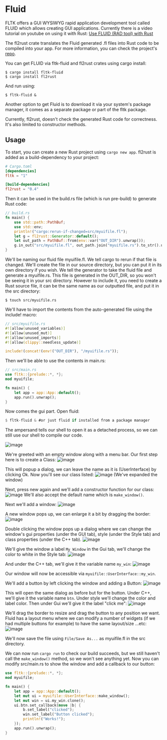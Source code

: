 # Fluid

FLTK offers a GUI WYSIWYG rapid application development tool called FLUID which allows creating GUI applications.
Currently there is a video tutorial on youtube on using it with Rust:
[Use FLUID (RAD tool) with Rust](https://www.youtube.com/watch?v=k_P0wG3-dNk)

The fl2rust crate translates the Fluid generated .fl files into Rust code to be compiled into your app.
For more information, you can check the project's [repo](https://github.com/MoAlyousef/fl2rust).

You can get FLUID via fltk-fluid and fl2rust crates using cargo install:
```
$ cargo install fltk-fluid
$ cargo install fl2rust
```
And run using:
```
$ fltk-fluid &
```
Another option to get Fluid is to download it via your system's package manager, it comes as a separate package or part of the fltk package.

Currently, fl2rust, doesn't check the generated Rust code for correctness. It's also limited to constructor methods.

## Usage
To start, you can create a new Rust project using `cargo new app`.
fl2rust is added as a build-dependency to your project:
```toml
# Cargo.toml
[dependencies]
fltk = "1"

[build-dependencies]
fl2rust = "0.4"
```

Then it can be used in the build.rs file (which is run pre-build) to generate Rust code:
```rust
// build.rs
fn main() {
    use std::path::PathBuf;
    use std::env;
    println!("cargo:rerun-if-changed=src/myuifile.fl");
    let g = fl2rust::Generator::default();
    let out_path = PathBuf::from(env::var("OUT_DIR").unwrap());
    g.in_out("src/myuifile.fl", out_path.join("myuifile.rs").to_str().unwrap()).expect("Failed to generate rust from fl file!");
}
```

We'll be naming our fluid file myuifile.fl. We tell cargo to rerun if that file is changed. We'll create the file in our source directory, but you can put it in its own directory if you wish. We tell the generator to take the fluid file and generate a myuifile.rs. This file is generated in the OUT_DIR, so you won't be seeing it in your src directory.
However to include it, you need to create a Rust source file, it can be the same name as our outputted file, and put it in the src directory:
```
$ touch src/myuifile.rs
```

We'll have to import the contents from the auto-generated file using the include! macro:
```rust
// src/myuifile.rs
#![allow(unused_variables)]
#![allow(unused_mut)]
#![allow(unused_imports)]
#![allow(clippy::needless_update)]

include!(concat!(env!("OUT_DIR"), "/myuifile.rs"));
```
Then we'll be able to use the contents in main.rs:
```rust
// src/main.rs
use fltk::{prelude::*, *};
mod myuifile;

fn main() {
    let app = app::App::default();
    app.run().unwrap();
}
```

Now comes the gui part. Open fluid:
```rust
$ fltk-fluid & #or just fluid if installed from a package manager
```
The ampersand tells our shell to open it as a detached process, so we can still use our shell to compile our code.

![image](https://user-images.githubusercontent.com/37966791/146925955-ac778726-1398-4ea2-8e46-a2f8fff89804.png)

We're greeted with an empty window along with a menu bar. Our first step here is to create a Class:
![image](https://user-images.githubusercontent.com/37966791/146926284-cd9f21ce-b4b1-4009-9766-32876a08de98.png)

This will popup a dialog, we can leave the name as it is (UserInterface) by clicking Ok. Now you'll see our class listed:
![image](https://user-images.githubusercontent.com/37966791/146926505-545f26c1-ac7d-4f10-94a9-2d0c16875d4e.png)
(We've expanded the window)

Next, press new again and we'll add a constructor function for our class:
![image](https://user-images.githubusercontent.com/37966791/146926749-9199bd23-0346-4286-993f-bfb7588ae420.png)
We'll also accept the default name which is `make_window()`.

Next we'll add a window:
![image](https://user-images.githubusercontent.com/37966791/146926970-769ad7a1-9d03-457a-91f7-d6a18e2ba3b0.png)

A new window pops up, we can enlarge it a bit by dragging the border:
![image](https://user-images.githubusercontent.com/37966791/146927099-ff014e0d-8ea0-4f90-a500-882eb7b49bb2.png)

Double clicking the window pops up a dialog where we can change the window's gui properties (under the GUI tab), style (under the Style tab) and class properties (under the C++ tab).
![image](https://user-images.githubusercontent.com/37966791/146927520-c2ee18b1-0d17-43cd-93eb-edbf725ddf6c.png)

We'll give the window a label `My Window` in the Gui tab, we'll change the color to white in the Style tab:
![image](https://user-images.githubusercontent.com/37966791/146932899-6a4419ae-9c91-4b48-a363-d87c85b01778.png)

And under the C++ tab, we'll give it the variable name `my_win`:
![image](https://user-images.githubusercontent.com/37966791/146932794-7e1a2819-842d-45c7-88c8-be9fb728e805.png)

Our window will now be accessible via `myuifile::UserInterface::my_win`.

We'll add a button by left clicking the window and adding a Button:
![image](https://user-images.githubusercontent.com/37966791/146928089-ad0454de-252e-4e81-9079-db0ef5c67c8f.png)

This will open the same dialog as before but for the button. Under C++, we'll give it the variable name `btn`. Under style we'll change the color and label color. Then under Gui we'll give it the label "click me":
![image](https://user-images.githubusercontent.com/37966791/146928419-a1a96e03-5b90-4aaa-8f70-9b17f76f9b9f.png)

We'll drag the border to resize and drag the button to any position we want. Fluid has a layout menu where we can modify a number of widgets (if we had multiple buttons for example) to have the same layout/size ...etc:
![image](https://user-images.githubusercontent.com/37966791/146928654-43838e2a-aba8-4a24-8d70-1e25e1717c58.png)

We'll now save the file using `File/Save As...` as myuifile.fl in the src directory.

We can now run `cargo run` to check our build succeeds, but we still haven't call the `make_window()` method, so we won't see anything yet.
Now you can modify src/main.rs to show the window and add a callback to our button:
```rust
use fltk::{prelude::*, *};
mod myuifile;

fn main() {
    let app = app::App::default();
    let mut ui = myuifile::UserInterface::make_window();
    let mut win = ui.my_win.clone();
    ui.btn.set_callback(move |b| {
        b.set_label("clicked");
        win.set_label("Button clicked");
        println!("Works!");
    });
    app.run().unwrap();
}
```


